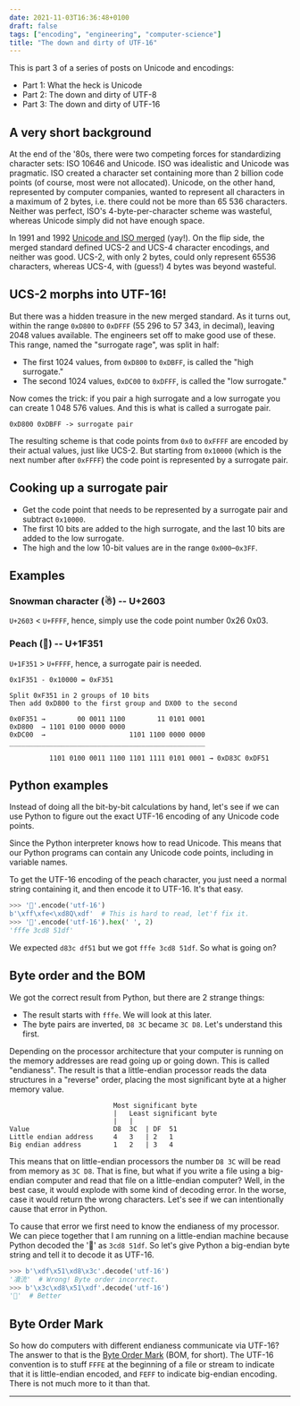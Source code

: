 ```yaml
---
date: 2021-11-03T16:36:48+0100
draft: false
tags: ["encoding", "engineering", "computer-science"]
title: "The down and dirty of UTF-16"
---
```


This is part 3 of a series of posts on Unicode and encodings:

- Part 1: What the heck is Unicode
- Part 2: The down and dirty of UTF-8
- Part 3: The down and dirty of UTF-16

A very short background
-----------------------

At the end of the '80s, there were two competing forces for standardizing
character sets: ISO 10646 and Unicode. ISO was idealistic and Unicode was
pragmatic. ISO created a character set containing more than 2 billion code
points (of course, most were not allocated). Unicode, on the other hand,
represented by computer companies, wanted to represent all characters in a
maximum of 2 bytes, i.e. there could not be more than 65 536 characters. Neither
was perfect, ISO's 4-byte-per-character scheme was wasteful, whereas Unicode
simply did not have enough space.

In 1991 and 1992 [Unicode and ISO merged] (yay!). On the flip side, the merged
standard defined UCS-2 and UCS-4 character encodings, and neither was good.
UCS-2, with only 2 bytes, could only represent 65536 characters, whereas UCS-4,
with (guess!) 4 bytes was beyond wasteful.

UCS-2 morphs into UTF-16!
-------------------------

But there was a hidden treasure in the new merged standard. As it turns out,
within the range `0xD800` to `0xDFFF` (55 296 to 57 343, in decimal), leaving
2048 values available. The engineers set off to make good use of these.  This
range, named the "surrogate rage", was split in half:

- The first 1024 values, from `0xD800` to `0xDBFF`, is called the "high
  surrogate."
- The second 1024 values, `0xDC00` to `0xDFFF`, is called the "low surrogate."

Now comes the trick: if you pair a high surrogate and a low surrogate
you can create 1 048 576 values. And this is what is called a surrogate pair.

    0xD800 0xDBFF -> surrogate pair

The resulting scheme is that code points from `0x0` to `0xFFFF` are encoded by
their actual values, just like UCS-2. But starting from `0x10000` (which is the
next number after `0xFFFF`) the code point is represented by a surrogate pair.

Cooking up a surrogate pair
---------------------------

- Get the code point that needs to be represented by a surrogate pair and
  subtract `0x10000`.
- The first 10 bits are added to the high surrogate, and the last 10 bits are
  added to the low surrogate.
- The high and the low 10-bit values are in the range `0x000`–`0x3FF`.

Examples
--------

### Snowman character (☃) --  U+2603

`U+2603` < `U+FFFF`, hence, simply use the code point number 0x26 0x03.

### Peach (🍑) -- U+1F351

`U+1F351` > `U+FFFF`, hence, a surrogate pair is needed.

```text
0x1F351 - 0x10000 = 0xF351

Split 0xF351 in 2 groups of 10 bits
Then add 0xD800 to the first group and DX00 to the second

0x0F351 →        00 0011 1100        11 0101 0001
0xD800  → 1101 0100 0000 0000
0xDC00  →                     1101 1100 0000 0000
_________________________________________________

          1101 0100 0011 1100 1101 1111 0101 0001 → 0xD83C 0xDF51
```

Python examples
---------------

Instead of doing all the bit-by-bit calculations by hand, let's see if we can
use Python to figure out the exact UTF-16 encoding of any Unicode code points.

Since the Python interpreter knows how to read Unicode. This means that our
Python programs can contain any Unicode code points, including in variable
names.

To get the UTF-16 encoding of the peach character, you just need a normal string
containing it, and then encode it to UTF-16. It's that easy.

```python
>>> '🍑'.encode('utf-16')
b'\xff\xfe<\xd8Q\xdf'  # This is hard to read, let'f fix it.
>>> '🍑'.encode('utf-16').hex(' ', 2)
'fffe 3cd8 51df'
```

We expected `d83c df51` but we got `fffe 3cd8 51df`. So what is going on?

Byte order and the BOM
----------------------

We got the correct result from Python, but there are 2 strange things:

- The result starts with `fffe`. We will look at this later.
- The byte pairs are inverted, `D8 3C` became `3C D8`. Let's understand this
  first.

Depending on the processor architecture that your computer is running on the
memory addresses are read going up or going down. This is called "endianess".
The result is that a little-endian processor reads the data structures in a
"reverse" order, placing the most significant byte at a higher memory value.

```text
                          Most significant byte
                          |   Least significant byte
                          |   |
Value                     D8  3C  | DF  51
Little endian address     4   3   | 2   1
Big endian address        1   2   | 3   4
```

This means that on little-endian processors the number `D8 3C` will be read from
memory as `3C D8`. That is fine, but what if you write a file using a big-endian
computer and read that file on a little-endian computer?  Well, in the best
case, it would explode with some kind of decoding error.  In the worse, case it
would return the wrong characters. Let's see if we can intentionally cause that
error in Python.

To cause that error we first need to know the endianess of my processor.
We can piece together that I am running on a little-endian machine because
Python decoded the '🍑' as `3cd8 51df`. So let's give Python a big-endian
byte string and tell it to decode it as UTF-16.

```python
>>> b'\xdf\x51\xd8\x3c'.decode('utf-16')
'凟㳘'  # Wrong! Byte order incorrect.
>>> b'\x3c\xd8\x51\xdf'.decode('utf-16')
'🍑'  # Better
```

Byte Order Mark
---------------

So how do computers with different endianess communicate via UTF-16? The answer
to that is the [Byte Order Mark] (BOM, for short). The UTF-16 convention is to
stuff `FFFE` at the beginning of a file or stream to indicate that it is
little-endian encoded, and `FEFF` to indicate big-endian encoding. There is
not much more to it than that.

****
[Unicode and ISO merged]: http://www.unicode.org/versions/Unicode1.0.0/V2ch01.pdf
[Byte Order Mark]: https://en.wikipedia.org/wiki/Byte_order_mark